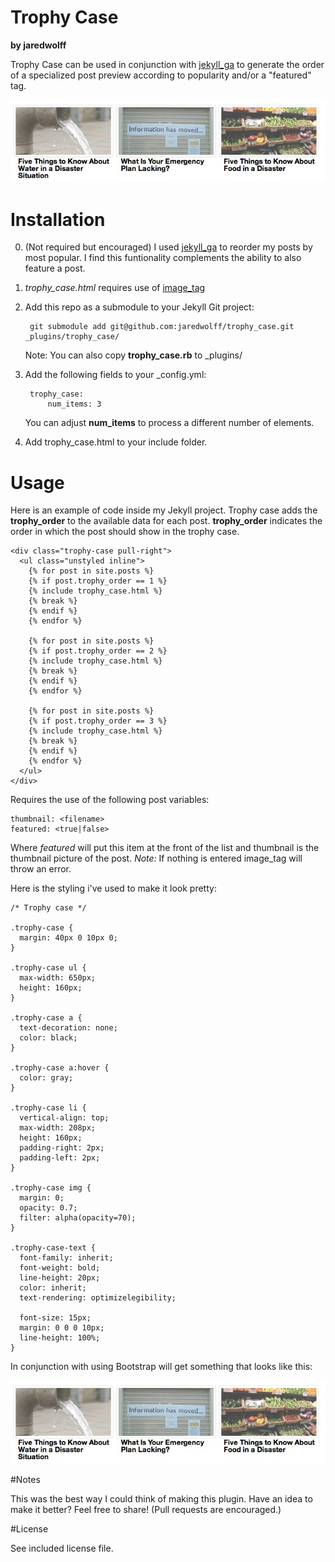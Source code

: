 Trophy Case
===========
**by jaredwolff**

Trophy Case can be used in conjunction with [jekyll_ga](https://github.com/developmentseed/jekyll-ga) to generate the order of a specialized post preview according to popularity and/or a "featured" tag.

![Trophy Case Preview](trophy_case_preview.jpg)
# Installation

0. (Not required but encouraged) I used [jekyll\_ga](https://github.com/developmentseed/jekyll-ga) to reorder my posts by most popular. I find this funtionality complements the ability to also feature a post.

1. _trophy\_case.html_ requires use of [image_tag](https://github.com/robwierzbowski/jekyll-image-tag)

2. Add this repo as a submodule to your Jekyll Git project:

        git submodule add git@github.com:jaredwolff/trophy_case.git _plugins/trophy_case/

    Note: You can also copy **trophy\_case.rb** to _plugins/

3. Add the following fields to your _config.yml:

        trophy_case:
            num_items: 3

    You can adjust **num_items** to process a different number of elements.

3. Add trophy\_case.html to your include folder.

# Usage

Here is an example of code inside my Jekyll project. Trophy case adds the **trophy\_order** to the available data for each post. **trophy\_order** indicates the order in which the post should show in the trophy case.

    <div class="trophy-case pull-right">
      <ul class="unstyled inline">
        {% for post in site.posts %}
        {% if post.trophy_order == 1 %}
        {% include trophy_case.html %}
        {% break %}
        {% endif %}
        {% endfor %}
        
        {% for post in site.posts %}
        {% if post.trophy_order == 2 %}
        {% include trophy_case.html %}
        {% break %}
        {% endif %}
        {% endfor %}
        
        {% for post in site.posts %}
        {% if post.trophy_order == 3 %}
        {% include trophy_case.html %}
        {% break %}
        {% endif %}
        {% endfor %}
      </ul>
    </div>

Requires the use of the following post variables:

    thumbnail: <filename>
    featured: <true|false>

Where _featured_ will put this item at the front of the list and thumbnail is the thumbnail picture of the post. _Note:_ If nothing is entered image\_tag will throw an error. 

Here is the styling i've used to make it look pretty:

    /* Trophy case */
    
    .trophy-case {
      margin: 40px 0 10px 0;
    }
    
    .trophy-case ul {
      max-width: 650px;
      height: 160px;
    }
    
    .trophy-case a {
      text-decoration: none;
      color: black;
    }
    
    .trophy-case a:hover {
      color: gray;
    }
    
    .trophy-case li {
      vertical-align: top;
      max-width: 208px;
      height: 160px;
      padding-right: 2px;
      padding-left: 2px;
    }
    
    .trophy-case img {
      margin: 0;
      opacity: 0.7;
      filter: alpha(opacity=70);
    }
    
    .trophy-case-text {
      font-family: inherit;
      font-weight: bold;
      line-height: 20px;
      color: inherit;
      text-rendering: optimizelegibility;
      
      font-size: 15px;
      margin: 0 0 0 10px;
      line-height: 100%;
    }

In conjunction with using Bootstrap will get something that looks like this:

![Trophy Case Preview](trophy_case_preview.jpg)

#Notes

This was the best way I could think of making this plugin. Have an idea to make it better? Feel free to share! (Pull requests are encouraged.)

#License

See included license file.

